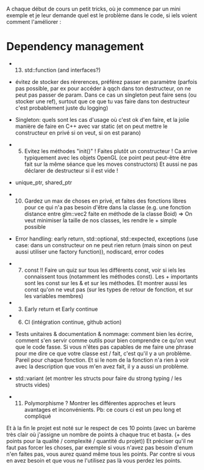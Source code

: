 A chaque début de cours un petit tricks, où je commence par un mini exemple et je leur demande quel est le problème dans le code, si iels voient comment l'améliorer :
<!-- - 1. Les outils -->

<!-- - 2. Keep things small and simple, séparez en petites fonctions, single responsibility. Et évitez les code dupliqué ! Les fonctions et classes ça sert aussi à ça -->

<!-- - 8. Les Structs c'est cool ! Et pitié ne faites pas de classes avec des setters pour tous les membres -->

<!-- - 14. std::optional
- 9. Pointer vs Reference -->

<!-- - single source of truth: une seule fois les data, et après faire des fonctions pour accéder facilement à l'info. (Par ex std::vector<std::pair<Cell, Piece>> la pos de la Cell est redondante avec la pos dans le tableau). Quels conseils leur donner pour les aider à structurer leur code pour éviter la redondance d'info ? Et parler de caching, là c'est ok d'avoir de la redondance, mais faut bien le wrapper en privé pour éviter les erreurs d'utilisation
- provide nice tools / utility functions. Eg if you have a 1D array to represent 2D data (eg chessboard (though it's overkill), image), provide a get(x, y) function for simplicity, to avoid mixing it up later. Nb: you can overload [] operator
- 12. enum -->
<!-- - 4. Move constructor: très important pour leurs classes OpenGL! Parler de rule of 0, rule of 5, ne pas déclarer de destructeur si c'est pour le =default ou le faire vide -->

# Dependency management
- 13. std::function (and interfaces?)
- évitez de stocker des rérerences, préférez passer en paramètre (parfois pas possible, par ex pour accéder à qqch dans ton destructeur, on ne peut pas passer de param. Dans ce cas un singleton peut faire sens (ou stocker une ref), surtout que ce que tu vas faire dans ton destructeur c'est probablement juste du logging)
- Singleton: quels sont les cas d'usage où c'est ok d'en faire, et la jolie manière de faire en C++ avec var static (et on peut mettre le constructeur en privé si on veut, si on est parano)

- 5. Evitez les méthodes "init()" ! Faites plutôt un constructeur ! Ca arrive typiquement avec les objets OpenGL (ce point peut peut-être être fait sur la même séance que les moves constructors) Et aussi ne pas déclarer de destructeur si il est vide !
- unique_ptr, shared_ptr

- 10. Gardez un max de choses en privé, et faites des fonctions libres pour ce qui n'a pas besoin d'être dans la classe (e.g. une fonction distance entre glm::vec2 faite en méthode de la classe Boid) => On veut minimiser la taille de nos classes, les rendre le + simple possible

- Error handling: early return, std::optional, std::expected, exceptions (use case: dans un constructeur on ne peut rien return (mais sinon on peut aussi utiliser une factory function)), nodiscard, error codes





- 7. const !! Faire un quiz sur tous les différents const, voir si iels les connaissent tous (notamment les méthodes const). Les + importants sont les const sur les & et sur les méthodes. Et montrer aussi les const qu'on ne veut pas (sur les types de retour de fonction, et sur les variables membres)

- 3. Early return et Early continue

- 6. CI (intégration continue, github action)
- Tests unitaires & documentation & nommage: comment bien les écrire, comment s'en servir comme outils pour bien comprendre ce qu'on veut que le code fasse. Si vous n'êtes pas capables de me faire une phrase pour me dire ce que votre classe est / fait, c'est qu'il y a un problème. Pareil pour chaque fonction. Et si le nom de la fonction n'a rien à voir avec la description que vous m'en avez fait, il y a aussi un problème.

- std::variant (et montrer les structs pour faire du strong typing / les structs vides)
- 11. Polymorphisme ? Montrer les différentes approches et leurs avantages et inconvénients. Pb: ce cours ci est un peu long et compliqué

Et à la fin le projet est noté sur le respect de ces 10 points (avec un barème très clair où j'assigne un nombre de points à chaque truc et basta. (+ des points pour la qualité / complexité / quantité du projet)) Et préciser qu'il ne faut pas forcer les choses, par exemple si vous n'avez pas besoin d'enum n'en faites pas, vous aurez quand même tous les points. Par contre si vous en avez besoin et que vous ne l'utilisez pas là vous perdez les points.